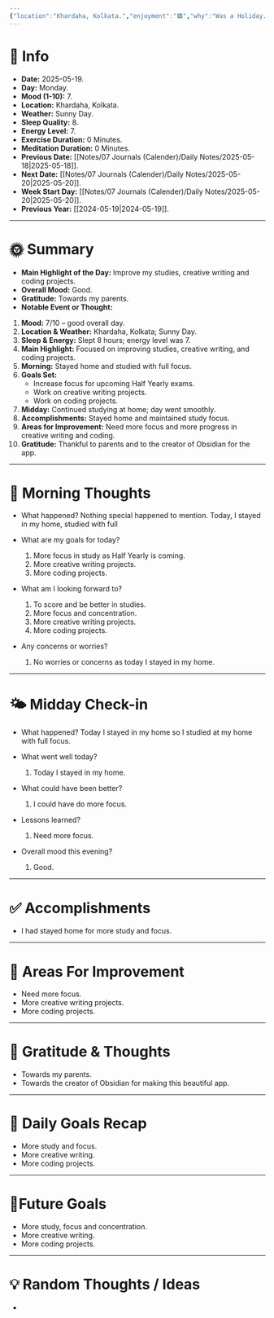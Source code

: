 ```yaml
---
{"location":"Khardaha, Kolkata.","enjoyment":"🟩","why":"Was a Holiday.","date":"2025-05-18","dg-publish":true,"dg-home":null,"tags":["dailyreviews"],"aliases":null,"meditation":"0","exercise":"0","sleep_quality":"9 Hours","mood":"8","energy_level":"8","weather":"Sunny Day","permalink":"/notes/07-journals-calender/daily-notes/2025-06-25/","dgPassFrontmatter":true,"updated":"2025-10-15T10:01:06.563+05:30"}
---
```



# 📅 Info

- **Date:** 2025-05-19.
- **Day:** Monday.
- **Mood (1-10):** 7.
- **Location:** Khardaha, Kolkata.
- **Weather:** Sunny Day.
- **Sleep Quality:** 8.
- **Energy Level:** 7.
- **Exercise Duration:** 0 Minutes. 
- **Meditation Duration:** 0 Minutes.
- **Previous Date:** [[Notes/07 Journals (Calender)/Daily Notes/2025-05-18\|2025-05-18]].
- **Next Date:** [[Notes/07 Journals (Calender)/Daily Notes/2025-05-20\|2025-05-20]].
- **Week Start Day:** [[Notes/07 Journals (Calender)/Daily Notes/2025-05-20\|2025-05-20]].
- **Previous Year:** [[2024-05-19\|2024-05-19]].

---

# 🌞 Summary

- **Main Highlight of the Day:** Improve my studies, creative writing and coding projects.
- **Overall Mood:** Good.
- **Gratitude:** Towards my  parents.
- **Notable Event or Thought:** 
1) **Mood:** 7/10 – good overall day.
2) **Location & Weather:** Khardaha, Kolkata; Sunny Day.
3) **Sleep & Energy:** Slept 8 hours; energy level was 7.
4) **Main Highlight:** Focused on improving studies, creative writing, and coding projects.
5) **Morning:** Stayed home and studied with full focus.
6) **Goals Set:**
    - Increase focus for upcoming Half Yearly exams.    
    - Work on creative writing projects.
    - Work on coding projects.
7) **Midday:** Continued studying at home; day went smoothly.
8) **Accomplishments:** Stayed home and maintained study focus.
9) **Areas for Improvement:** Need more focus and more progress in creative writing and coding.
10) **Gratitude:** Thankful to parents and to the creator of Obsidian for the app.

---

# 🧠 Morning Thoughts

- What happened? 
	Nothing special happened to mention. Today, I stayed in my home, studied with full

- What are my goals for today?
	1) More focus in study as Half Yearly is coming.
	2) More creative writing projects.
	3) More coding projects.

- What am I looking forward to?
	1) To score and be better in studies.
	2) More focus and concentration.
	3) More creative writing projects.
	4) More coding projects.

- Any concerns or worries?
	1) No worries or concerns as today I stayed in my home.

---

# 🌤️ Midday Check-in

- What happened? 
	Today I stayed in my home so I studied at my home with full focus.

- What went well today?
	1) Today I stayed in my home.

- What could have been better?
	1) I could have do more focus.

- Lessons learned?
	1) Need more focus.

- Overall mood this evening?
	1) Good.

---

# ✅ Accomplishments

 - I had stayed home for more study and focus.

---

# 🔄 Areas For Improvement

 - Need more focus.
 - More creative writing projects.
 - More coding projects.

---

# 🙏 Gratitude & Thoughts

 - Towards my parents.
 - Towards the creator of Obsidian for making this beautiful app.

---

# 🎯 Daily Goals Recap

 - More study and focus.
 - More creative writing.
 - More coding projects.

---

# 🌌Future Goals

- More study, focus and concentration.
- More creative writing.
- More coding projects.

---

# 💡 Random Thoughts / Ideas

- 